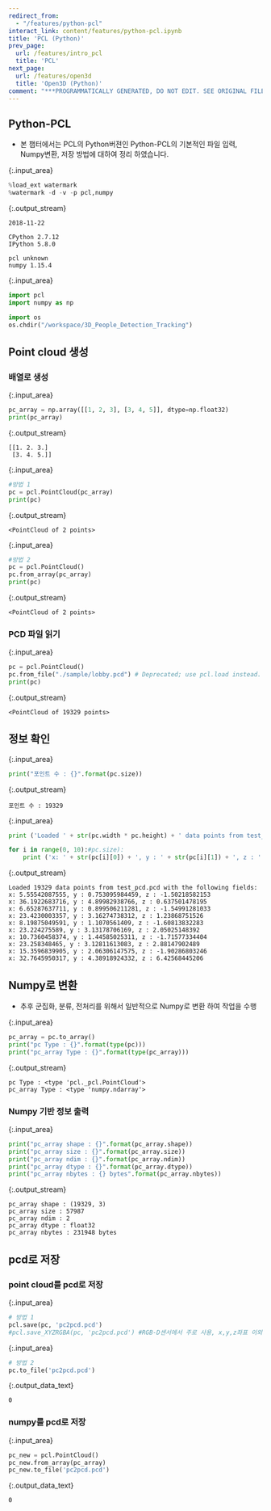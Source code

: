 ```yaml
---
redirect_from:
  - "/features/python-pcl"
interact_link: content/features/python-pcl.ipynb
title: 'PCL (Python)'
prev_page:
  url: /features/intro_pcl
  title: 'PCL'
next_page:
  url: /features/open3d
  title: 'Open3D (Python)'
comment: "***PROGRAMMATICALLY GENERATED, DO NOT EDIT. SEE ORIGINAL FILES IN /content***"
---
```


## Python-PCL
- 본 챕터에서는 PCL의 Python버젼인 Python-PCL의 기본적인 파일 입력, Numpy변환, 저장 방법에 대하여 정리 하였습니다. 



{:.input_area}
```python
%load_ext watermark
%watermark -d -v -p pcl,numpy
```


{:.output_stream}
```
2018-11-22 

CPython 2.7.12
IPython 5.8.0

pcl unknown
numpy 1.15.4

```



{:.input_area}
```python
import pcl
import numpy as np

import os
os.chdir("/workspace/3D_People_Detection_Tracking") 
```


## Point cloud 생성

### 배열로 생성



{:.input_area}
```python
pc_array = np.array([[1, 2, 3], [3, 4, 5]], dtype=np.float32)
print(pc_array)
```


{:.output_stream}
```
[[1. 2. 3.]
 [3. 4. 5.]]

```



{:.input_area}
```python
#방법 1
pc = pcl.PointCloud(pc_array)
print(pc)
```


{:.output_stream}
```
<PointCloud of 2 points>

```



{:.input_area}
```python
#방법 2
pc = pcl.PointCloud()
pc.from_array(pc_array)
print(pc)
```


{:.output_stream}
```
<PointCloud of 2 points>

```

### PCD 파일 읽기



{:.input_area}
```python
pc = pcl.PointCloud()
pc.from_file("./sample/lobby.pcd") # Deprecated; use pcl.load instead.
print(pc)
```


{:.output_stream}
```
<PointCloud of 19329 points>

```

## 정보 확인



{:.input_area}
```python
print("포인트 수 : {}".format(pc.size))
```


{:.output_stream}
```
포인트 수 : 19329

```



{:.input_area}
```python
print ('Loaded ' + str(pc.width * pc.height) + ' data points from test_pcd.pcd with the following fields: ')

for i in range(0, 10):#pc.size):
    print ('x: ' + str(pc[i][0]) + ', y : ' + str(pc[i][1]) + ', z : ' + str(pc[i][2]))

```


{:.output_stream}
```
Loaded 19329 data points from test_pcd.pcd with the following fields: 
x: 5.55542087555, y : 0.753095984459, z : -1.50218582153
x: 36.1922683716, y : 4.89982938766, z : 0.637501478195
x: 6.65287637711, y : 0.899506211281, z : -1.54991281033
x: 23.4230003357, y : 3.16274738312, z : 1.23868751526
x: 8.19875049591, y : 1.1070561409, z : -1.60813832283
x: 23.224275589, y : 3.13178706169, z : 2.05025148392
x: 10.7360458374, y : 1.44585025311, z : -1.71577334404
x: 23.258348465, y : 3.12811613083, z : 2.88147902489
x: 15.3596839905, y : 2.06306147575, z : -1.90286803246
x: 32.7645950317, y : 4.38918924332, z : 6.42568445206

```

## Numpy로 변환

- 추후 군집화, 분류, 전처리를 위해서 일반적으로 Numpy로 변환 하여 작업을 수행 



{:.input_area}
```python
pc_array = pc.to_array()
print("pc Type : {}".format(type(pc)))
print("pc_array Type : {}".format(type(pc_array)))
```


{:.output_stream}
```
pc Type : <type 'pcl._pcl.PointCloud'>
pc_array Type : <type 'numpy.ndarray'>

```

### Numpy 기반 정보 출력



{:.input_area}
```python
print("pc_array shape : {}".format(pc_array.shape))
print("pc_array size : {}".format(pc_array.size))
print("pc_array ndim : {}".format(pc_array.ndim))
print("pc_array dtype : {}".format(pc_array.dtype))
print("pc_array nbytes : {} bytes".format(pc_array.nbytes))
```


{:.output_stream}
```
pc_array shape : (19329, 3)
pc_array size : 57987
pc_array ndim : 2
pc_array dtype : float32
pc_array nbytes : 231948 bytes

```

## pcd로 저장

### point cloud를 pcd로 저장



{:.input_area}
```python
# 방법 1
pcl.save(pc, 'pc2pcd.pcd') 
#pcl.save_XYZRGBA(pc, 'pc2pcd.pcd') #RGB-D센서에서 주로 사용, x,y,z좌표 이외 색상 정보 포함 
```




{:.input_area}
```python
# 방법 2
pc.to_file('pc2pcd.pcd')
```





{:.output_data_text}
```
0
```



### numpy를 pcd로 저장



{:.input_area}
```python
pc_new = pcl.PointCloud()
pc_new.from_array(pc_array)
pc_new.to_file('pc2pcd.pcd')
```





{:.output_data_text}
```
0
```


